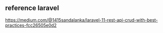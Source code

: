 ## reference laravel 



https://medium.com/@1415sandalanka/laravel-11-rest-api-crud-with-best-practices-fcc26505e0d2
